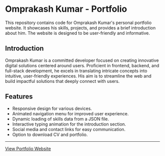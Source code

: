 # Omprakash Kumar - Portfolio

This repository contains code for Omprakash Kumar's personal portfolio website. It showcases his skills, projects, and provides a brief introduction about him. The website is designed to be user-friendly and informative.

## Introduction

Omprakash Kumar is a committed developer focused on creating innovative digital solutions centered around users. Proficient in frontend, backend, and full-stack development, he excels in translating intricate concepts into intuitive, user-friendly experiences. His aim is to streamline the web and build impactful solutions that deeply connect with users.

## Features

- Responsive design for various devices.
- Animated navigation menu for improved user experience.
- Dynamic loading of skills data from a JSON file.
- Interactive typing animation for the introduction section.
- Social media and contact links for easy communication.
- Option to download CV and portfolio.

---

[View Portfolio Website](https://omprxz.github.io)
